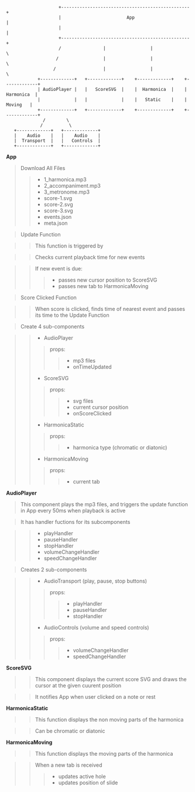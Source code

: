 

```
                    +-------------------------------------------------+
                    |                         App                     |
                    |                                                 |
                    +-------------------------------------------------+
                    /                |                 |              \
                   /                 |                 |               \
                  /                  |                 |                \
            +-------------+   +-------------+    +-------------+    +-------------+ 
            | AudioPlayer |   |   ScoreSVG  |    |  Harmonica  |    |  Harmonica  |
            |             |   |             |    |   Static    |    |    Moving   |
            +-------------+   +-------------+    +-------------+    +-------------+
              /        \       
             /          \
   +-------------+   +-------------+    
   |    Audio    |   |    Audio    |   
   |  Transport  |   |   Controls  |   
   +-------------+   +-------------+   

```

**App**
>Download All Files
>>- 1_harmonica.mp3
>>- 2_accompaniment.mp3
>>- 3_metronome.mp3
>>- score-1.svg
>>- score-2.svg
>>- score-3.svg
>>- events.json
>>- meta.json

>Update Function

>>This function is triggered by <AudioPlayer>

>>Checks current playback time for new events

>>If new event is due:
>>>- passes new cursor position to ScoreSVG
>>>- passes new tab to HarmonicaMoving

>Score Clicked Function

>>When score is clicked, finds time of nearest event and passes its time to the Update Function

>Create 4 sub-components

>>- AudioPlayer
>>>props:
>>>>- mp3 files
>>>>- onTimeUpdated
>>- ScoreSVG
>>>props:
>>>>- svg files
>>>>- current cursor position
>>>>- onScoreClicked
>>- HarmonicaStatic 
>>>props:
>>>>- harmonica type (chromatic or diatonic)
>>- HarmonicaMoving
>>>props:
>>>>- current tab

**AudioPlayer**
>This component plays the mp3 files, and triggers the update function in App every 50ms when playback is active

>It has handler fuctions for its subcomponents

>>- playHandler
>>- pauseHandler
>>- stopHandler
>>- volumeChangeHandler
>>- speedChangeHandler

>Creates 2 sub-components

>>- AudioTransport (play, pause, stop buttons)
>>>props:
>>>>- playHandler
>>>>- pauseHandler
>>>>- stopHandler
>>- AudioControls (volume and speed controls)
>>>props:
>>>>- volumeChangeHandler
>>>>- speedChangeHandler

**ScoreSVG**
>>This component displays the current score SVG and draws the cursor at the given cuurent position

>>It notifies App when user clicked on a note or rest   

**HarmonicaStatic**
>>This function displays the non moving parts of the harmonica

>>Can be chromatic or diatonic

**HarmonicaMoving**
>>This function displays the moving parts of the harmonica

>>When a new tab is received
>>>- updates active hole
>>>- updates position of slide 